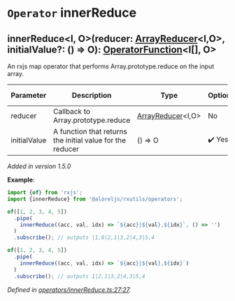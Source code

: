 # `Operator` innerReduce

## innerReduce\<I, O>(reducer: [ArrayReducer](https://github.com/Alorel/rxutils/blob/c21d2f7/src/types/ArrayReducer.ts#L5)\<I,O>, initialValue?: () => O): [OperatorFunction](https://rxjs.dev/api/index/interface/OperatorFunction)\<I[], O>

An rxjs map operator that performs Array.prototype.reduce on the input array.

| **Parameter** | **Description** | **Type** | **Optional** | **Default value** |
|---------------|-----------------|----------|--------------|-------------------|
| reducer | Callback to Array.prototype.reduce | <span>[ArrayReducer](https://github.com/Alorel/rxutils/blob/c21d2f7/src/types/ArrayReducer.ts#L5)\<I,O></span> | No |  |
| initialValue | A function that returns the initial value for the reducer | <span>() => O</span> | :heavy_check_mark: Yes |  |

*Added in version 1.5.0*

**Example**:
```typescript
import {of} from 'rxjs';
import {innerReduce} from '@aloreljs/rxutils/operators';

of([1, 2, 3, 4, 5])
  .pipe(
    innerReduce((acc, val, idx) => `${acc}|${val},${idx}`, () => '')
  )
  .subscribe(); // outputs |1,0|2,1|3,2|4,3|5,4

of([1, 2, 3, 4, 5])
  .pipe(
    innerReduce((acc, val, idx) => `${acc}|${val},${idx}`)
  )
  .subscribe(); // outputs 1|2,1|3,2|4,3|5,4
```

*Defined in [operators/innerReduce.ts:27:27](https://github.com/Alorel/rxutils/blob/c21d2f7/src/operators/innerReduce.ts#L27).*